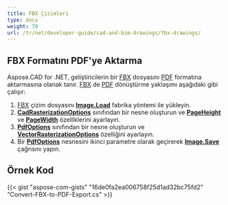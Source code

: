 ```yaml
---
title: FBX Çizimleri
type: docs
weight: 70
url: /tr/net/developer-guide/cad-and-bim-drawings/fbx-drawings/
---
```


## **FBX Formatını PDF'ye Aktarma**

Aspose.CAD for .NET, geliştiricilerin bir [FBX](https://docs.fileformat.com/3d/fbx/) dosyasını [PDF](https://docs.fileformat.com/pdf/) formatına aktarmasına olanak tanır. [FBX](https://docs.fileformat.com/3d/fbx/) de [PDF](https://docs.fileformat.com/pdf/) dönüştürme yaklaşımı aşağıdaki gibi çalışır:

1. [FBX](https://docs.fileformat.com/3d/fbx/) çizim dosyasını [**Image.Load**](https://reference.aspose.com/cad/net/aspose.cad.image/load/methods/2) fabrika yöntemi ile yükleyin.
1. [**CadRasterizationOptions**](https://reference.aspose.com/cad/net/aspose.cad.imageoptions/cadrasterizationoptions) sınıfından bir nesne oluşturun ve [**PageHeight**](https://reference.aspose.com/cad/net/aspose.cad.imageoptions/vectorrasterizationoptions/properties/pageheight) ve [**PageWidth**](https://reference.aspose.com/cad/net/aspose.cad.imageoptions/vectorrasterizationoptions/properties/pagewidth) özelliklerini ayarlayın.
1. [**PdfOptions**](https://reference.aspose.com/cad/net/aspose.cad.imageoptions/pdfoptions) sınıfından bir nesne oluşturun ve [**VectorRasterizationOptions**](https://reference.aspose.com/cad/net/aspose.cad.imageoptions/vectorrasterizationoptions) özelliğini ayarlayın.
1. Bir [**PdfOptions**](https://reference.aspose.com/cad/net/aspose.cad.imageoptions/pdfoptions) nesnesini ikinci parametre olarak geçirerek [**Image.Save**](https://reference.aspose.com/cad/net/aspose.cad/image/methods/save/index) çağrısını yapın.

## Örnek Kod

{{< gist "aspose-com-gists" "16de0fa2ea006758f25d1ad32bc75fd2" "Convert-FBX-to-PDF-Export.cs" >}}
